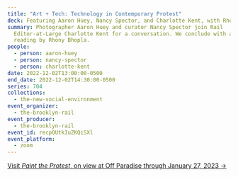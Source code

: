 ```yaml
---
title: "Art + Tech: Technology in Contemporary Protest"
deck: Featuring Aaron Huey, Nancy Spector, and Charlotte Kent, with Rhony Bhopla
summary: Photographer Aaron Huey and curator Nancy Spector join Rail
  Editor-at-Large Charlotte Kent for a conversation. We conclude with a poetry
  reading by Rhony Bhopla.
people:
  - person: aaron-huey
  - person: nancy-spector
  - person: charlotte-kent
date: 2022-12-02T13:00:00-0500
end_date: 2022-12-02T14:30:00-0500
series: 704
collections:
  - the-new-social-environment
event_organizer:
  - the-brooklyn-rail
event_producer:
  - the-brooklyn-rail
event_id: recpOUtkIuZKQiSXl
event_platform:
  - zoom
---
```

[V﻿isit *Paint the Protest*, on view at Off Paradise through January 27, 2023 →](https://offparadise.com/exhibitions/paint-the-protest/works-10/)